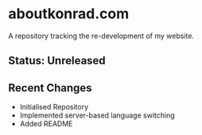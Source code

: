 # aboutkonrad.com

A repository tracking the re-development of my website.

## Status: Unreleased

## Recent Changes
- Initialised Repository
- Implemented server-based language switching
- Added README